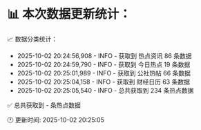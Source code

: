 📊 本次数据更新统计：
==========================

📈 数据分类统计：
- 2025-10-02 20:24:56,908 - INFO - 获取到 热点资讯 86 条数据
- 2025-10-02 20:24:59,790 - INFO - 获取到 今日热点 19 条数据
- 2025-10-02 20:25:01,989 - INFO - 获取到 公社热帖 66 条数据
- 2025-10-02 20:25:04,158 - INFO - 获取到 财经日历 63 条数据
- 2025-10-02 20:25:05,540 - INFO - 总共获取到 234 条热点数据

✅ 总共获取到 - 条热点数据

🕐 更新时间: 2025-10-02 20:25:05
